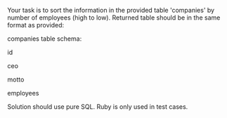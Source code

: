 Your task is to sort the information in the provided table 'companies' by number of employees (high to low). Returned table should be in the same format as provided:

companies table schema:

id

ceo

motto

employees

Solution should use pure SQL. Ruby is only used in test cases.
